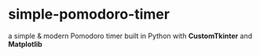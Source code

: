 # simple-pomodoro-timer
a simple &amp; modern Pomodoro timer built in Python with **CustomTkinter** and **Matplotlib**
